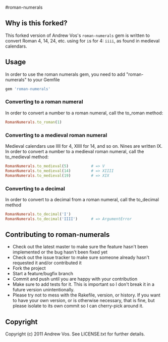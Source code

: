 #roman-numerals

## Why is this forked?

This forked version of Andrew Vos's `roman-numerals` gem is written to
convert Roman 4, 14, 24, etc. using for `i`s for 4: `iiii`, as found
in medieval calendars.

## Usage
In order to use the roman numerals gem, you need to add "roman-numerals" to your Gemfile

```ruby
gem 'roman-numerals'
```

### Converting to a roman numeral
In order to convert a number to a roman numeral, call the to_roman method:

```ruby
RomanNumerals.to_roman(1)
```


### Converting to a medieval roman numeral
Medieval calendars use IIII for 4, XIIII for 14, and so on. Nines are written
IX. In order to convert a number to a medieval roman numeral, call the
to_medieval method:

```ruby
RomanNumerals.to_medieval(5)          # => V
RomanNumerals.to_medieval(14)         # => XIIII
RomanNumerals.to_medieval(19)         # => XIX
```

### Converting to a decimal
In order to convert to a decimal from a roman numeral, call the to_decimal method

```ruby
RomanNumerals.to_decimal('I')
RomanNumerals.to_decimal('IIII')      # => ArgumentError
```

## Contributing to roman-numerals

* Check out the latest master to make sure the feature hasn't been implemented or the bug hasn't been fixed yet
* Check out the issue tracker to make sure someone already hasn't requested it and/or contributed it
* Fork the project
* Start a feature/bugfix branch
* Commit and push until you are happy with your contribution
* Make sure to add tests for it. This is important so I don't break it in a future version unintentionally.
* Please try not to mess with the Rakefile, version, or history. If you want to have your own version, or is otherwise necessary, that is fine, but please isolate to its own commit so I can cherry-pick around it.

## Copyright

Copyright (c) 2011 Andrew Vos. See LICENSE.txt for
further details.
